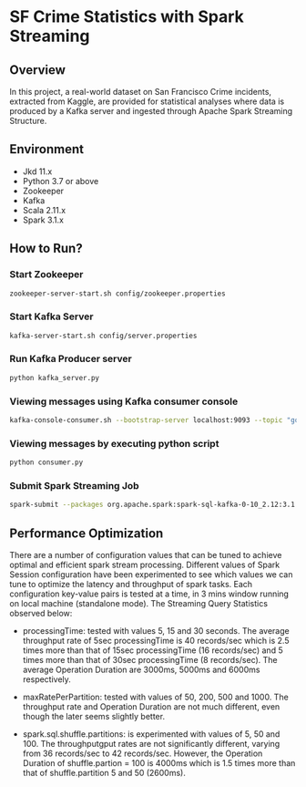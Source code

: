 # SF Crime Statistics with Spark Streaming

## Overview

In this project, a real-world dataset on San Francisco Crime incidents, extracted from Kaggle, are provided for statistical analyses where data is produced by a Kafka server and ingested through Apache Spark Streaming Structure.

## Environment

- Jkd 11.x
- Python 3.7 or above
- Zookeeper
- Kafka
- Scala 2.11.x
- Spark 3.1.x

## How to Run?

### Start Zookeeper

```bash
zookeeper-server-start.sh config/zookeeper.properties
```

### Start Kafka Server

```bash
kafka-server-start.sh config/server.properties
```

### Run Kafka Producer server

```bash
python kafka_server.py
```

### Viewing messages using Kafka consumer console

```bash
kafka-console-consumer.sh --bootstrap-server localhost:9093 --topic "gov.department.police.sf.crime" --from-beginning
```

### Viewing messages by executing python script

```bash
python consumer.py
```

### Submit Spark Streaming Job

```bash
spark-submit --packages org.apache.spark:spark-sql-kafka-0-10_2.12:3.1.1 --master local[*] data_stream.py
```

## Performance Optimization

There are a number of configuration values that can be tuned to achieve optimal and efficient spark stream processing.
Different values of Spark Session configuration have been experimented to see which values we can tune to optimize the latency and throughput of spark tasks.
Each configuration key-value pairs is tested at a time, in 3 mins window running on local machine (standalone mode). The Streaming Query Statistics observed below:

- processingTime: tested with values 5, 15 and 30 seconds. The average throughput rate of 5sec processingTime is 40 records/sec which is 2.5 times more than that of 15sec processingTime (16 records/sec) and 5 times more than that of 30sec processingTime (8 records/sec). The average Operation Duration are 3000ms, 5000ms and 6000ms respectively.

- maxRatePerPartition: tested with values of 50, 200, 500 and 1000. The throughput rate  and Operation Duration are not much different, even though the later seems slightly better.

- spark.sql.shuffle.partitions: is experimented with values of 5, 50 and 100. The throughputgput rates are not significantly different, varying from 36 records/sec to 42 records/sec. However, the Operation Duration of shuffle.partion = 100 is 4000ms which is 1.5 times more than that of shuffle.partition 5 and 50 (2600ms).
